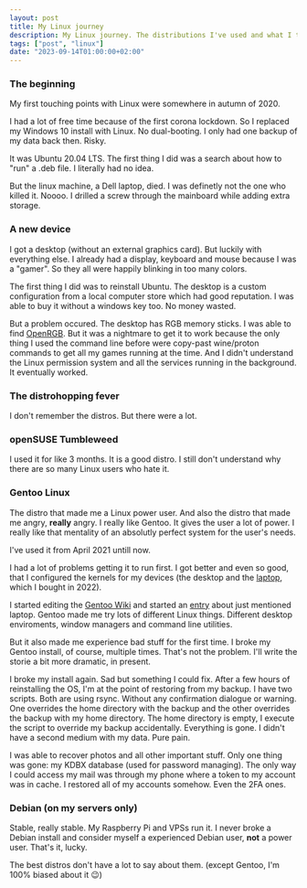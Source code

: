 ```yaml
---
layout: post
title: My Linux journey
description: My Linux journey. The distributions I've used and what I think about them.
tags: ["post", "linux"]
date: "2023-09-14T01:00:00+02:00"
---
```


### The beginning

My first touching points with Linux were somewhere in autumn of 2020.

I had a lot of free time because of the first corona lockdown. So I replaced my Windows 10 install with Linux. No dual-booting. I only had one backup of my data back then. Risky.

It was Ubuntu 20.04 LTS. The first thing I did was a search about how to "run" a .deb file. I literally had no idea.

But the linux machine, a Dell laptop, died. I was definetly not the one who killed it. Noooo. I drilled a screw through the mainboard while adding extra storage.

### A new device

I got a desktop (without an external graphics card). But luckily with everything else. I already had a display, keyboard and mouse because I was a "gamer". So they all were happily blinking in too many colors.

The first thing I did was to reinstall Ubuntu. The desktop is a custom configuration from a local computer store which had good reputation. I was able to buy it without a windows key too. No money wasted.

But a problem occured. The desktop has RGB memory sticks. I was able to find [OpenRGB](https://web.archive.org/web/20220927155955/https://openrgb.org/). But it was a nightmare to get it to work because the only thing I used the command line before were copy-past wine/proton commands to get all my games running at the time. And I didn't understand the Linux permission system and all the services running in the background. It eventually worked.

### The distrohopping fever

I don't remember the distros. But there were a lot.

### openSUSE Tumbleweed

I used it for like 3 months. It is a good distro. I still don't understand why there are so many Linux users who hate it.

### Gentoo Linux

The distro that made me a Linux power user. And also the distro that made me angry, **really** angry. I really like Gentoo. It gives the user a lot of power. I really like that mentality of an absolutly perfect system for the user's needs.

I've used it from April 2021 untill now.

I had a lot of problems getting it to run first. I got better and even so good, that I configured the kernels for my devices (the desktop and the [laptop](https://web.archive.org/web/20220315161215/https://www.tuxedocomputers.com/en/Linux-Hardware/Linux-Notebooks/15-16-inch/TUXEDO-Aura-15-Gen2.tuxedo), which I bought in 2022).

I started editing the [Gentoo Wiki](https://web.archive.org/web/20220922101556/https://wiki.gentoo.org/wiki/Main_Page) and started an [entry](https://web.archive.org/web/20220929134523/https://wiki.gentoo.org/wiki/TUXEDO_Aura_15_%28Gen2%29) about just mentioned laptop. Gentoo made me try lots of different Linux things. Different desktop enviroments, window managers and command line utilities.

But it also made me experience bad stuff for the first time. I broke my Gentoo install, of course, multiple times. That's not the problem. I'll write the storie a bit more dramatic, in present.

I broke my install again. Sad but something I could fix. After a few hours of reinstalling the OS, I'm at the point of restoring from my backup. I have two scripts. Both are using rsync. Without any confirmation dialogue or warning. One overrides the home directory with the backup and the other overrides the backup with my home directory. The home directory is empty, I execute the script to override my backup accidentally. Everything is gone. I didn't have a second medium with my data. Pure pain.

I was able to recover photos and all other important stuff. Only one thing was gone: my KDBX database (used for password managing). The only way I could access my mail was through my phone where a token to my account was in cache. I restored all of my accounts somehow. Even the 2FA ones.

### Debian (on my servers only)

Stable, really stable. My Raspberry Pi and VPSs run it. I never broke a Debian install and consider myself a experienced Debian user, **not** a power user. That's it, lucky.

The best distros don't have a lot to say about them. (except Gentoo, I'm 100% biased about it 😉)

